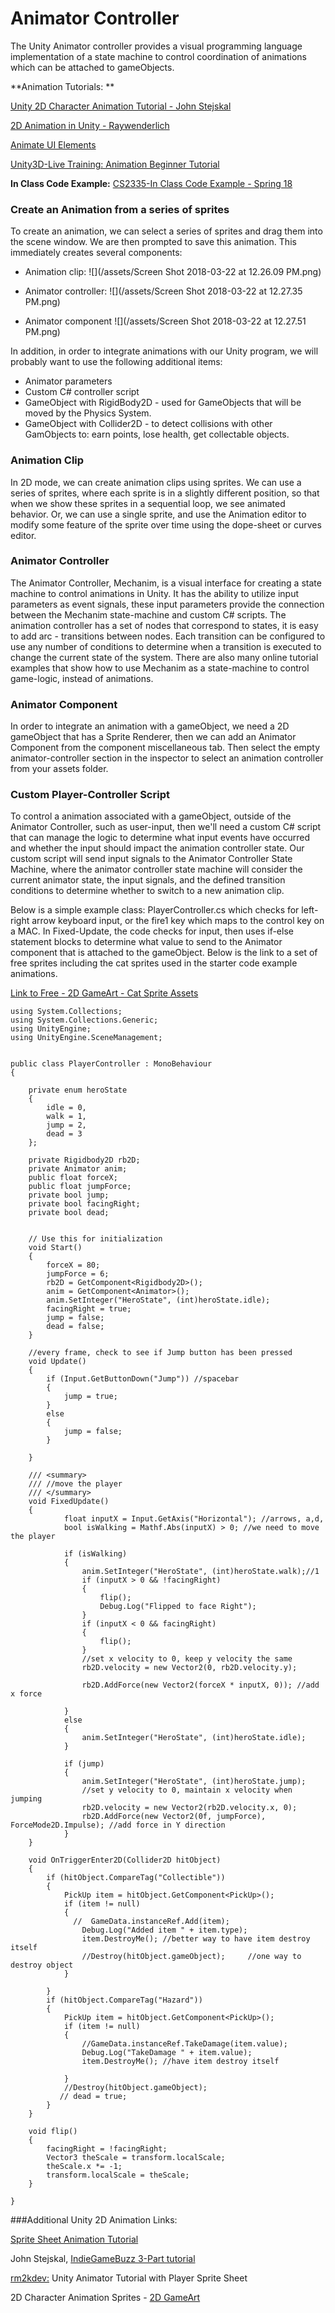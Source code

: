 # Animator Controller

The Unity Animator controller provides a visual programming language implementation of a state machine to control coordination of animations which can be attached to gameObjects.


**Animation Tutorials:  **

[Unity 2D Character Animation Tutorial - John Stejskal](http://johnstejskal.com/wp/creating-2d-animations-from-sprite-sheets-in-unity3d/)

[2D Animation in Unity - Raywenderlich](http://www.raywenderlich.com/66345/unity-2d-tutorial-animations)

[Animate UI Elements](https://www.raywenderlich.com/149955/introduction-unity-ui-part-2-2)

[Unity3D-Live Training: Animation Beginner Tutorial](https://unity3d.com/learn/tutorials/modules/beginner/live-training-archive/animate-anything)


**In Class Code Example:**
[CS2335-In Class Code Example - Spring 18
](https://utdallas.box.com/v/miniGameS18-v1)



### Create an Animation from a series of sprites

To create an animation, we can select a series of sprites and drag them into the scene window.  We are then prompted to save this animation.  This immediately creates several components:

* Animation clip:   ![](/assets/Screen Shot 2018-03-22 at 12.26.09 PM.png)

* Animator controller:  ![](/assets/Screen Shot 2018-03-22 at 12.27.35 PM.png)

* Animator component  ![](/assets/Screen Shot 2018-03-22 at 12.27.51 PM.png)

In addition, in order to integrate animations with our Unity program, we will probably want to use the following additional items:

* Animator parameters
* Custom C\# controller script
* GameObject with RigidBody2D - used for GameObjects that will be moved by the Physics System.
* GameObject with Collider2D - to detect collisions with other GamObjects to: earn points, lose health, get collectable objects.

### Animation Clip

In 2D mode, we can create animation clips using sprites.  We can use a series of sprites, where each sprite is in a slightly different position, so that when we show these sprites in a sequential loop, we see animated behavior.  Or, we can use a single sprite, and use the Animation editor to modify some feature of the sprite over time using the dope-sheet or curves editor.

### Animator Controller

The Animator Controller, Mechanim, is a visual interface for creating a state machine to control animations in Unity.  It has the ability to utilize input parameters as event signals, these input parameters provide the connection between the Mechanim state-machine and custom C\# scripts.   The animation controller has a set of nodes that correspond to states, it is easy to add arc - transitions between nodes. Each transition can be configured to use any number of conditions to determine when a transition is executed to change the current state of the system. There are also many online tutorial examples that show how to use Mechanim as a state-machine to control game-logic, instead of animations. 

### Animator Component

In order to integrate an animation with a gameObject, we need a 2D gameObject that has a Sprite Renderer, then we can add an Animator Component from the component miscellaneous tab.  Then select the empty animator-controller section in the inspector to select an animation controller from your assets folder.


### Custom Player-Controller Script

To control a animation associated with a gameObject, outside of the Animator Controller, such as user-input, then we'll need a custom C\# script that can manage the logic to determine what input events have occurred and whether the input should impact the animation controller state.  Our custom script will send input signals to the Animator Controller State Machine, where the animator controller state machine will consider the current animator state, the input signals, and the defined transition conditions to determine whether to switch to a new animation clip.

Below is a simple example class: PlayerController.cs which checks for left-right arrow keyboard input, or the fire1 key which maps to the control key on a MAC.  In Fixed-Update, the code checks for input, then uses if-else statement blocks to determine what value to send to the Animator component that is attached to the gameObject. Below is the link to a set of free sprites including the cat sprites used in the starter code example animations.

[Link to Free - 2D GameArt - Cat Sprite Assets](http://www.gameart2d.com/freebies.html)


```
using System.Collections;
using System.Collections.Generic;
using UnityEngine;
using UnityEngine.SceneManagement;


public class PlayerController : MonoBehaviour
{

    private enum heroState
    {
        idle = 0,
        walk = 1,
        jump = 2,
        dead = 3
    };

    private Rigidbody2D rb2D;
    private Animator anim;
    public float forceX;
    public float jumpForce;
    private bool jump;
    private bool facingRight;
    private bool dead;


    // Use this for initialization
    void Start()
    {
        forceX = 80;
        jumpForce = 6;
        rb2D = GetComponent<Rigidbody2D>();
        anim = GetComponent<Animator>();
        anim.SetInteger("HeroState", (int)heroState.idle);
        facingRight = true;
        jump = false;
        dead = false;
    }

    //every frame, check to see if Jump button has been pressed
    void Update()
    {
        if (Input.GetButtonDown("Jump")) //spacebar
        {
            jump = true;
        }
        else
        {
            jump = false;
        }

    }

    /// <summary>
    /// //move the player
    /// </summary>
    void FixedUpdate()
    {
            float inputX = Input.GetAxis("Horizontal"); //arrows, a,d,
            bool isWalking = Mathf.Abs(inputX) > 0; //we need to move the player

            if (isWalking)
            {
                anim.SetInteger("HeroState", (int)heroState.walk);//1
                if (inputX > 0 && !facingRight)
                {
                    flip();
                    Debug.Log("Flipped to face Right");
                }
                if (inputX < 0 && facingRight)
                {
                    flip();
                }
                //set x velocity to 0, keep y velocity the same
                rb2D.velocity = new Vector2(0, rb2D.velocity.y);

                rb2D.AddForce(new Vector2(forceX * inputX, 0)); //add x force

            }
            else
            {
                anim.SetInteger("HeroState", (int)heroState.idle);
            }

            if (jump)
            {
                anim.SetInteger("HeroState", (int)heroState.jump);
                //set y velocity to 0, maintain x velocity when jumping
                rb2D.velocity = new Vector2(rb2D.velocity.x, 0);
                rb2D.AddForce(new Vector2(0f, jumpForce), ForceMode2D.Impulse); //add force in Y direction
            }
    }

    void OnTriggerEnter2D(Collider2D hitObject)
    {
        if (hitObject.CompareTag("Collectible"))
        {
            PickUp item = hitObject.GetComponent<PickUp>();
            if (item != null)
            {
              //  GameData.instanceRef.Add(item);
                Debug.Log("Added item " + item.type);
                item.DestroyMe(); //better way to have item destroy itself
                //Destroy(hitObject.gameObject);     //one way to destroy object
            }

        }
        if (hitObject.CompareTag("Hazard"))
        {
            PickUp item = hitObject.GetComponent<PickUp>();
            if (item != null)
            {
                //GameData.instanceRef.TakeDamage(item.value);
                Debug.Log("TakeDamage " + item.value);
                item.DestroyMe(); //have item destroy itself

            }
            //Destroy(hitObject.gameObject);
           // dead = true;
        }
    }

    void flip()
    {
        facingRight = !facingRight;
        Vector3 theScale = transform.localScale;
        theScale.x *= -1;
        transform.localScale = theScale;
    }

}

```

###Additional Unity 2D Animation Links:

[Sprite Sheet Animation Tutorial ](http://michaelcummings.net/mathoms/creating-2d-animated-sprites-using-unity-4.3)

John Stejskal, [IndieGameBuzz 3-Part tutorial](http://indiegamebuzz.com/create-2d-sprite-based-animation-states-in-unity3d/)

[rm2kdev:](https://www.youtube.com/watch?v=TU6wflRqT5Q) Unity Animator Tutorial  with Player Sprite Sheet

2D Character Animation Sprites - [2D GameArt](http://www.gameart2d.com/freebies.html)

